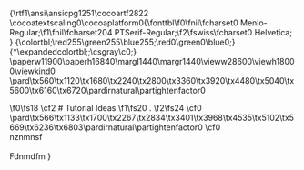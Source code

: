 {\rtf1\ansi\ansicpg1251\cocoartf2822
\cocoatextscaling0\cocoaplatform0{\fonttbl\f0\fnil\fcharset0 Menlo-Regular;\f1\fnil\fcharset204 PTSerif-Regular;\f2\fswiss\fcharset0 Helvetica;
}
{\colortbl;\red255\green255\blue255;\red0\green0\blue0;}
{\*\expandedcolortbl;;\csgray\c0;}
\paperw11900\paperh16840\margl1440\margr1440\vieww28600\viewh18000\viewkind0
\pard\tx560\tx1120\tx1680\tx2240\tx2800\tx3360\tx3920\tx4480\tx5040\tx5600\tx6160\tx6720\pardirnatural\partightenfactor0

\f0\fs18 \cf2 # Tutorial Ideas
\f1\fs20 .
\f2\fs24 \cf0 \
\pard\tx566\tx1133\tx1700\tx2267\tx2834\tx3401\tx3968\tx4535\tx5102\tx5669\tx6236\tx6803\pardirnatural\partightenfactor0
\cf0 \
nznmnsf\
\
Fdnmdfm }